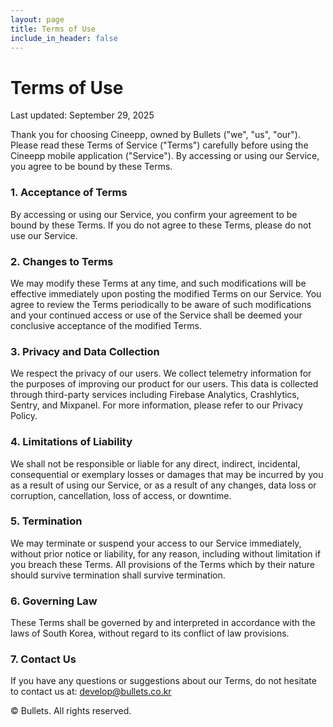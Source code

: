 ```yaml
---
layout: page
title: Terms of Use
include_in_header: false
---
```


# Terms of Use

Last updated: September 29, 2025

Thank you for choosing Cineepp, owned by Bullets ("we", "us", "our"). Please read these Terms of Service ("Terms") carefully before using the Cineepp mobile application ("Service"). By accessing or using our Service, you agree to be bound by these Terms.

### 1. Acceptance of Terms

By accessing or using our Service, you confirm your agreement to be bound by these Terms. If you do not agree to these Terms, please do not use our Service.

### 2. Changes to Terms

We may modify these Terms at any time, and such modifications will be effective immediately upon posting the modified Terms on our Service. You agree to review the Terms periodically to be aware of such modifications and your continued access or use of the Service shall be deemed your conclusive acceptance of the modified Terms.

### 3. Privacy and Data Collection

We respect the privacy of our users. We collect telemetry information for the purposes of improving our product for our users. This data is collected through third-party services including Firebase Analytics, Crashlytics, Sentry, and Mixpanel. For more information, please refer to our Privacy Policy.

### 4. Limitations of Liability

We shall not be responsible or liable for any direct, indirect, incidental, consequential or exemplary losses or damages that may be incurred by you as a result of using our Service, or as a result of any changes, data loss or corruption, cancellation, loss of access, or downtime.

### 5. Termination

We may terminate or suspend your access to our Service immediately, without prior notice or liability, for any reason, including without limitation if you breach these Terms. All provisions of the Terms which by their nature should survive termination shall survive termination.

### 6. Governing Law

These Terms shall be governed by and interpreted in accordance with the laws of South Korea, without regard to its conflict of law provisions.

### 7. Contact Us

If you have any questions or suggestions about our Terms, do not hesitate to contact us at: develop@bullets.co.kr

© Bullets. All rights reserved.
